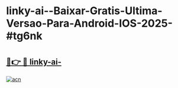 # linky-ai--Baixar-Gratis-Ultima-Versao-Para-Android-IOS-2025-#tg6nk

# <h2><a href="https://ainizakaria.my?title=linky-ai-&ref=25M">🔗👉 🔴 linky-ai-</a></h2>

[![acn](https://github.com/user-attachments/assets/0f9c940e-d8b0-45ae-aac7-cd30a18b3e1c)](https://ainizakaria.my?title=linky-ai-&ref=25M)

